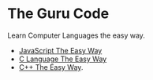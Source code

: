 # The Guru Code

Learn Computer Languages the easy way.

- [JavaScript The Easy Way](./JavaScript/Readme.md)
- [C Language The Easy Way](./C/Readme.md)
- [C++ The Easy Way](./C++/Readme.md).
